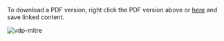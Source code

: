 To download a PDF version, right click the PDF version above or [here](https://github.com/vistadataproject/documents/blob/master/Submissions/mitre/VistA_Data_Project-MITRE_Summary-2016032.pdf0) and save linked content.

![vdp-mitre](https://github.com/vistadataproject/documents/blob/master/Submissions/mitre/src/vdp-mitre-2016-03-20.png)
